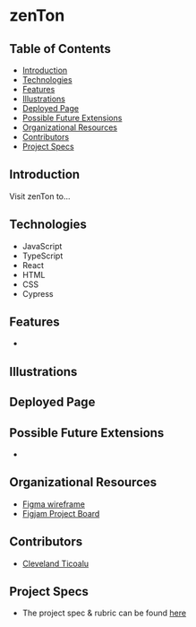 # zenTon
<!-- <img width="300" alt="zenTon" src=" "> -->

## Table of Contents
  - [Introduction](#introduction)
  - [Technologies](#technologies)
  - [Features](#features)
  - [Illustrations](#illustrations)
  - [Deployed Page](#deployed-page)
  - [Possible Future Extensions](#possible-future-extensions)
  - [Organizational Resources](#organizational-resources)
  - [Contributors](#contributors)
  - [Project Specs](#project-specs)

## Introduction

  Visit zenTon to...

## Technologies
  - JavaScript
  - TypeScript
  - React
  - HTML
  - CSS
  - Cypress

## Features
   - 

## Illustrations



## Deployed Page

<!-- Visit our published IdeaBox page [here]() -->

## Possible Future Extensions
  - 

## Organizational Resources
- [Figma wireframe](https://www.figma.com/file/MvEyaQGk7JkxuBZxldLIvr/Untitled?node-id=0%3A1)
- [Figjam Project Board](https://www.figma.com/file/EKPrDT5vhyLnYnquPsqgcF/Untitled?node-id=0%3A1)

## Contributors
  - [Cleveland Ticoalu](https://github.com/cleveland231)

## Project Specs
  - The project spec & rubric can be found [here](https://frontend.turing.edu/projects/module-3/showcase.html)